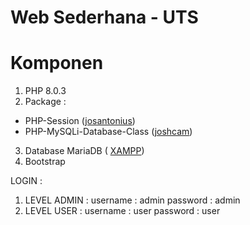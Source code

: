 # Web Sederhana - UTS

# Komponen

1. PHP 8.0.3
2. Package :
- PHP-Session ([josantonius](https://github.com/Josantonius/PHP-Session))
- PHP-MySQLi-Database-Class ([joshcam](https://github.com/ThingEngineer/PHP-MySQLi-Database-Class))
3. Database MariaDB ( [XAMPP](https://www.apachefriends.org/index.html))
4. Bootstrap [](https://themes.getbootstrap.com/product/looper-responsive-admin-template)

LOGIN :
1. LEVEL ADMIN :    username : admin 
                    password : admin
2. LEVEL USER :     username : user
                    password : user